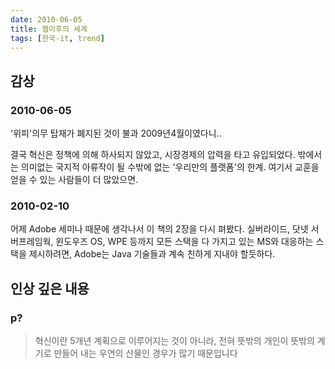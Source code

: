 ```yaml
---
date: 2010-06-05
title: 웹이후의 세계
tags: [한국-it, trend]
---
```


## 감상
### 2010-06-05
'위피'의무 탑재가 폐지된 것이 불과 2009년4월이였다니..

결국 혁신은 정책에 의해 하사되지 않았고, 시장경제의 압력을 타고 유입되었다. 
밖에서는 의미없는 국지적 아류작이 될 수밖에 없는 '우리만의 플랫폼'의 한계. 
여기서 교훈을 얻을 수 있는 사람들이 더 많았으면.

### 2010-02-10
어제 Adobe 세미나 때문에 생각나서 이 책의 2장을 다시 펴봤다.
실버라이드, 닷넷 서버프레임웍, 윈도우즈 OS, WPE 등까지 모든 스택을 다 가지고 있는 MS와 대응하는 스택을 제시하려면, Adobe는 Java 기술들과 계속 친하게 지내야 할듯하다.

## 인상 깊은 내용
### p?
> 혁신이란 5개년 계획으로 이루어지는 것이 아니라, 
> 전혀 뜻밖의 개인이 뜻밖의 계기로 만들어 내는 우연의 산물인 경우가 많기 때문입니다
